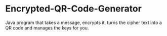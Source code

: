 # Encrypted-QR-Code-Generator
Java program that takes a message, encrypts it, turns the cipher text into a QR code and manages the keys for you. 
